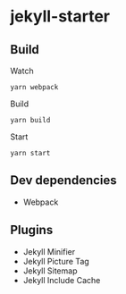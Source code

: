 # jekyll-starter

## Build

Watch
```
yarn webpack
```

Build
```
yarn build
```

Start
```
yarn start
```

## Dev dependencies
* Webpack

## Plugins
* Jekyll Minifier
* Jekyll Picture Tag
* Jekyll Sitemap
* Jekyll Include Cache
